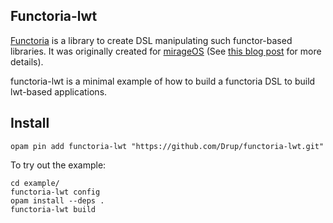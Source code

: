 Functoria-lwt
--------------

[Functoria](https://github.com/mirage/functoria) is a library to create DSL
manipulating such functor-based libraries. It was originally created for
[mirageOS](https://mirage.io/) (See [this blog post](https://mirage.io/blog/introducing-functoria) for more details).

functoria-lwt is a minimal example of how to build a functoria DSL to build
lwt-based applications.

## Install

```
opam pin add functoria-lwt "https://github.com/Drup/functoria-lwt.git"
```

To try out the example:

```
cd example/
functoria-lwt config
opam install --deps .
functoria-lwt build
```
